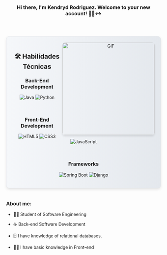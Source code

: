 
<h3 align="center">
  Hi there, I'm Kendryd Rodriguez. Welcome to your new account! 👋🙂‍↔
</h3>

<br><br>

<div align="center" style="border-radius: 10px; padding: 20px; box-shadow: 0 4px 8px rgba(0,0,0,0.1); background: linear-gradient(to right, #f5f7fa, #e4e8ed); border: 1px solid #e1e4e8;">

<img align="right" height="300" alt="GIF" src="https://camo.githubusercontent.com/d1e9733ec79822bcadf8b9a1035840ee511e2f022fe9f652cc163db23dc171d3/68747470733a2f2f6d656469612e67697068792e636f6d2f6d656469612f53576f536b4e36447854737a71494b4571762f67697068792e676966" style="border-radius: 8px; box-shadow: 0 4px 6px rgba(0,0,0,0.1);">

## 🛠 Habilidades Técnicas

### **Back-End Development**
    
![Java](https://img.shields.io/badge/Java-%232370ED.svg?style=for-the-badge&logo=java&logoColor=white)
![Python](https://img.shields.io/badge/Python%20-%2314354C.svg?style=for-the-badge&logo=python&logoColor=white)

<br>   
    
### **Front-End Development**

![HTML5](https://img.shields.io/badge/HTML5%20-%23E34F26.svg?style=for-the-badge&logo=html5&logoColor=white)
![CSS3](https://img.shields.io/badge/CSS%20-%231572B6.svg?style=for-the-badge&logo=css3&logoColor=white)
![JavaScript](https://img.shields.io/badge/JavaScript%20-%23F7DF1E.svg?style=for-the-badge&logo=javascript&logoColor=black)

<br>

### **Frameworks**

![Spring Boot](https://img.shields.io/badge/Spring%20Boot-%236DB33F.svg?style=for-the-badge&logo=springboot&logoColor=white)
![Django](https://img.shields.io/badge/Django-%23092E20.svg?style=for-the-badge&logo=django&logoColor=white)

</div>
    
<br>

<h3>About me:</h3>

- 🧑‍🎓 Student of Software Engineering

- ☕ Back-end Software Development

- 🗄️  I have knowledge of relational databases.

- 👨‍💻 I have basic knowledge in Front-end




<!--
**kendrydrodriguez11/kendrydrodriguez11** is a ✨ _special_ ✨ repository because its `README.md` (this file) appears on your GitHub profile.

Here are some ideas to get you started:

- 🔭 I’m currently working on ...
- 🌱 I’m currently learning ...
- 👯 I’m looking to collaborate on ...
- 🤔 I’m looking for help with ...
- 💬 Ask me about ...
- 📫 How to reach me: ...
- 😄 Pronouns: ...
- ⚡ Fun fact: ...
-->
